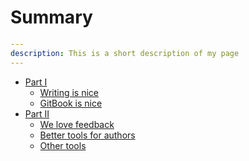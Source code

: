 # Summary

```yaml
---
description: This is a short description of my page
---
```

* [Part I](chapter-1/README.md)
  * [Writing is nice](../chapter-1/writing.md)
  * [GitBook is nice](../chapter-1/gitbook.md)
* [Part II](chapter-2/README.md)
  * [We love feedback](../chapter-2/feedback_please.md)
  * [Better tools for authors](../chapter-2/README.md#tools)
  * [Other tools](../chapter-2/better_tools.md)


